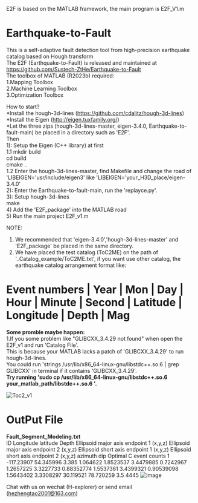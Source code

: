 E2F is based on the MATLAB framework, the main program is E2F_V1.m  
# Earthquake-to-Fault  
This is a self-adaptive fault detection tool from high-precision earthquake catalog based on Hough transform  
The E2F (Earthquake-to-Fault) is released and maintained at https://github.com/Sustech-ZtHe/Earthquake-to-Fault  
The toolbox of MATLAB (R2023b) required:  
1.Mapping Toolbox  
2.Machine Learning Toolbox  
3.Optimization Toolbox  

How to start?  
*Install the hough-3d-lines (https://github.com/cdalitz/hough-3d-lines)  
*Install the Eigen (http://eigen.tuxfamily.org/)  
*Let the three zips (hough-3d-lines-master, eigen-3.4.0, Earthquake-to-fault-main) be placed in a directory such as 'E2F'.  
Then  
1): Setup the Eigen (C++ library) at first  
  1.1 mkdir build  
      cd build  
      cmake ..  
  1.2 Enter the hough-3d-lines-master, find Makefile and change the road of 'LIBEIGEN='usr/include/eigen3' like 'LIBEIGEN='your_H3D_place/eigen-3.4.0'  
2): Enter the Earthquake-to-fault-main, run the 'replayce.py'.  
3): Setup hough-3d-lines  
  make  
4) Add the 'E2F_package' into the MATLAB road  
5) Run the main project E2F_v1.m 

NOTE: 
1. We recommended that 'eigen-3.4.0','hough-3d-lines-master' and 'E2F_package' be placed in the same directory.
2. We have placed the test catalog (ToC2ME) on the path of '..Catalog_example/ToC2ME.txt', if you want use other catalog, the earthquake catalog arrangement format like: 
# Event numbers | Year | Mon | Day | Hour | Minute | Second | Latitude | Longitude | Depth | Mag

**Some promble maybe happen:**  
1.If you some problem like "GLIBCXX_3.4.29 not found" when open the E2F_v1 and run 'Catalog File'.  
  This is because your MATLAB lacks a patch of 'GLIBCXX_3.4.29' to run hough-3d-lines.  
  You could run 'strings /usr/lib/x86_64-linux-gnu/libstdc++.so.6 | grep GLIBCXX' in terminal if it contains 'GLIBCXX_3.4.29'.  
  **Try running 'sudo cp /usr/lib/x86_64-linux-gnu/libstdc++.so.6 your_matlab_path/libstdc++.so.6 '.**
  

![Toc2_v1](https://github.com/user-attachments/assets/f86fbd3b-80e5-418f-acb2-c3cf0a2c2aed)

# OutPut File  
**Fault_Segment_Modeling.txt**  
ID	Longitude	latitude	Depth	Ellipsoid major axis endpoint 1 (x,y,z)			Ellipsoid major axis endpoint 2 (x,y,z)			Ellipsoid short axis endpoint 1 (x,y,z)			Ellipsoid short axis endpoint 2 (x,y,z)			azimuth	dip	Optimal C	event counts
1	-117.23907	54.345996	3.385	1.064622	1.8523537	3.4479885	0.7242967	1.2657225	3.3227733	0.88352774	1.5537361	3.4399321	0.90539098	1.5643402	3.3308297	30.119521	78.720259	3.5	4445
![image](https://github.com/user-attachments/assets/6a1531e9-fdc7-40bc-905c-cb0c25cad9cc)



Chat with us on wechat (H-explorer) or send email (hezhengtao2001@163.com)

